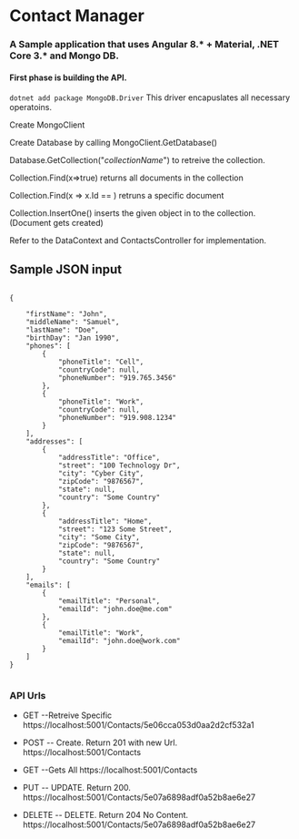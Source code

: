 # Contact Manager
### A Sample application that uses Angular 8.* + Material, .NET Core 3.* and Mongo DB. 

#### First phase is building the API.

`dotnet add package MongoDB.Driver`  This driver encapuslates all necessary operatoins.

Create MongoClient

Create Database by calling MongoClient.GetDatabase(<DatabaseName>)

Database.GetCollection<ModelName>("_collectionName_") to retreive the collection.

Collection.Find(x=>true) returns all documents in the collection

Collection.Find(x => x.Id == <idparameter>) retruns a specific document

Collection.InsertOne(<Object>) inserts the given object in to the collection. (Document gets created)

Refer to the DataContext and ContactsController for implementation.

## Sample JSON input


```

{
  
    "firstName": "John",
    "middleName": "Samuel",
    "lastName": "Doe",
    "birthDay": "Jan 1990",
    "phones": [
        {
            "phoneTitle": "Cell",
            "countryCode": null,
            "phoneNumber": "919.765.3456"
        },
        {
            "phoneTitle": "Work",
            "countryCode": null,
            "phoneNumber": "919.908.1234"
        }
    ],
    "addresses": [
        {
            "addressTitle": "Office",
            "street": "100 Technology Dr",
            "city": "Cyber City",
            "zipCode": "9876567",
            "state": null,
            "country": "Some Country"
        },
        {
            "addressTitle": "Home",
            "street": "123 Some Street",
            "city": "Some City",
            "zipCode": "9876567",
            "state": null,
            "country": "Some Country"
        }
    ],
    "emails": [
        {
            "emailTitle": "Personal",
            "emailId": "john.doe@me.com"
        },
        {
            "emailTitle": "Work",
            "emailId": "john.doe@work.com"
        }
    ]
}


```


### API Urls

- GET --Retreive Specific
https://localhost:5001/Contacts/5e06cca053d0aa2d2cf532a1

- POST -- Create. Return 201 with new Url.
https://localhost:5001/Contacts

- GET  --Gets All
https://localhost:5001/Contacts 

- PUT -- UPDATE. Return 200.
https://localhost:5001/Contacts/5e07a6898adf0a52b8ae6e27

- DELETE -- DELETE. Return 204 No Content.
https://localhost:5001/Contacts/5e07a6898adf0a52b8ae6e27